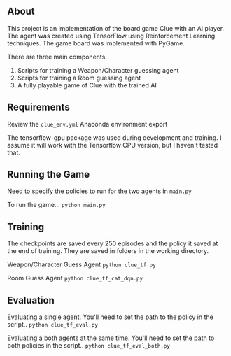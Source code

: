 ## About
This project is an implementation of the board game Clue with an AI player. The agent was created using TensorFlow using Reinforcement Learning techniques. The game board was implemented with PyGame.

There are three main components.
1. Scripts for training a Weapon/Character guessing agent
2. Scripts for training a Room guessing agent
3. A fully playable game of Clue with the trained AI

## Requirements
Review the `clue_env.yml` Anaconda environment export

The tensorflow-gpu package was used during development and training. I assume it will work with the Tensorflow CPU version, but I haven't tested that.

## Running the Game
Need to specify the policies to run for the two agents in `main.py`

To run the game...
`python main.py`

## Training 
The checkpoints are saved every 250 episodes and the policy it saved at the end of training. They are saved in folders in the working directory.

Weapon/Character Guess Agent
`python clue_tf.py`

Room Guess Agent
`python clue_tf_cat_dqn.py`

## Evaluation
Evaluating a single agent. You'll need to set the path to the policy in the script..
`python clue_tf_eval.py`

Evaluating a both agents at the same time. You'll need to set the path to both policies in the script..
`python clue_tf_eval_both.py`
